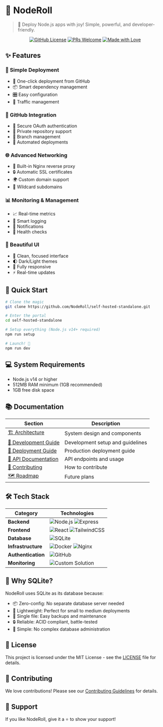 # 🚀 NodeRoll

> 🌟 Deploy Node.js apps with joy! Simple, powerful, and developer-friendly.

<div align="center">

[![GitHub License](https://img.shields.io/badge/license-MIT-blue.svg)](LICENSE)
[![PRs Welcome](https://img.shields.io/badge/PRs-welcome-brightgreen.svg)](CONTRIBUTING.md)
[![Made with Love](https://img.shields.io/badge/Made%20with-❤️-red.svg)](https://noderoll.com)

</div>

## ✨ Features

### 🎯 Simple Deployment
- 🔄 One-click deployment from GitHub
- 📦 Smart dependency management
- 🎛️ Easy configuration
- 🚦 Traffic management

### 🔐 GitHub Integration
- 🔑 Secure OAuth authentication
- 🏰 Private repository support
- 🌿 Branch management
- 🔄 Automated deployments

### 🌐 Advanced Networking
- 🔄 Built-in Nginx reverse proxy
- 🔒 Automatic SSL certificates
- 🌍 Custom domain support
- 🎯 Wildcard subdomains

### 📊 Monitoring & Management
- 📈 Real-time metrics
- 📝 Smart logging
- 🔔 Notifications
- 💓 Health checks

### 🎨 Beautiful UI
- 🎯 Clean, focused interface
- 🌓 Dark/Light themes
- 📱 Fully responsive
- ⚡ Real-time updates

## 🚀 Quick Start

```bash
# Clone the magic
git clone https://github.com/NodeRoll/self-hosted-standalone.git

# Enter the portal
cd self-hosted-standalone

# Setup everything (Node.js v14+ required)
npm run setup

# Launch! 🚀
npm run dev
```

## 💻 System Requirements

- Node.js v14 or higher
- 512MB RAM minimum (1GB recommended)
- 1GB free disk space

## 📚 Documentation

| Section | Description |
|---------|-------------|
| [🏗️ Architecture](docs/ARCHITECTURE.md) | System design and components |
| [📖 Development Guide](docs/DEVELOPMENT.md) | Development setup and guidelines |
| [🚀 Deployment Guide](docs/DEPLOYMENT.md) | Production deployment guide |
| [🔌 API Documentation](docs/API.md) | API endpoints and usage |
| [🤝 Contributing](CONTRIBUTING.md) | How to contribute |
| [🗺️ Roadmap](ROADMAP.md) | Future plans |

## 🛠️ Tech Stack

<div align="center">

| Category | Technologies |
|----------|-------------|
| **Backend** | ![Node.js](https://img.shields.io/badge/Node.js-339933?style=flat&logo=nodedotjs&logoColor=white) ![Express](https://img.shields.io/badge/Express-000000?style=flat&logo=express&logoColor=white) |
| **Frontend** | ![React](https://img.shields.io/badge/React-61DAFB?style=flat&logo=react&logoColor=black) ![TailwindCSS](https://img.shields.io/badge/Tailwind-38B2AC?style=flat&logo=tailwind-css&logoColor=white) |
| **Database** | ![SQLite](https://img.shields.io/badge/SQLite-003B57?style=flat&logo=sqlite&logoColor=white) |
| **Infrastructure** | ![Docker](https://img.shields.io/badge/Docker-2496ED?style=flat&logo=docker&logoColor=white) ![Nginx](https://img.shields.io/badge/Nginx-009639?style=flat&logo=nginx&logoColor=white) |
| **Authentication** | ![GitHub](https://img.shields.io/badge/GitHub_OAuth-181717?style=flat&logo=github&logoColor=white) |
| **Monitoring** | ![Custom Solution](https://img.shields.io/badge/Custom_Monitoring-FF4F64?style=flat&logo=gauge&logoColor=white) |

</div>

## 🌟 Why SQLite?

NodeRoll uses SQLite as its database because:

- 📦 Zero-config: No separate database server needed
- 🚀 Lightweight: Perfect for small to medium deployments
- 💾 Single file: Easy backups and maintenance
- 🔒 Reliable: ACID compliant, battle-tested
- 🎯 Simple: No complex database administration

## 📝 License

This project is licensed under the MIT License - see the [LICENSE](LICENSE) file for details.

## 🤝 Contributing

We love contributions! Please see our [Contributing Guidelines](CONTRIBUTING.md) for details.

## 💫 Support

If you like NodeRoll, give it a ⭐️ to show your support!
